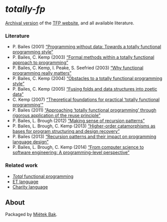 _totally-fp_
============

[Archival version](doc/README.md) of the [TFP website](http://web.archive.org/web/20130507221819/http://itee.uq.edu.au/~paul/tfp-papers/), and all available literature.


### Literature

* P. Bailes (2001) [“Programming without data: Towards a totally functional programming style”](doc/pdf/bailes-2001.pdf)
* P. Bailes, C. Kemp (2003) [“Formal methods within a totally functional approach to programming”](doc/pdf/bailes-2003a.pdf)
* P. Bailes, C. Kemp, I. Peake, S. Seefried (2003) [“Why functional programming really matters”](doc/pdf/bailes-2003b.pdf)
* P. Bailes, C. Kemp (2004) [“Obstacles to a totally functional programming style”](doc/pdf/bailes-2004.pdf)
* P. Bailes, C. Kemp (2005) [“Fusing folds and data structures into zoetic data”](doc/pdf/bailes-2005.pdf)
* C. Kemp (2007) [“Theoretical foundations for practical ‘totally functional programming’”](doc/pdf/kemp-2007.pdf)
* P. Bailes (2011) [“Approaching ‘totally functional programming’ through rigorous application of the reuse principle”](doc/pdf/bailes-2011.pdf)
* P. Bailes, L. Brough (2012) [“Making sense of recursion patterns”](doc/pdf/bailes-2012.pdf)
* P. Bailes, L. Brough, C. Kemp (2013) [“Higher-order catamorphisms as bases for program structuring and design recovery”](doc/pdf/bailes-2013a.pdf)
* P. Bailes (2013) [“Recursion patterns and their impact on programming language design”](doc/pdf/bailes-2013b.pdf)
* P. Bailes, L. Brough, C. Kemp (2014) [“From computer science to software engineering: A programming-level perspective”](doc/pdf/bailes-2014.pdf)


### Related work

* [_Total_ functional programming](https://github.com/mietek/total-fp)
* [ET language](https://github.com/mietek/et-lang)
* [Charity language](https://github.com/mietek/charity-lang)


About
-----

Packaged by [Miëtek Bak](https://mietek.io/).
